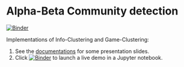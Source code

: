 # Alpha-Beta Community detection
[![Binder](https://mybinder.org/badge_logo.svg)](https://mybinder.org/v2/gh/handasontam/Alpha-Beta-Communities/master)

Implementations of Info-Clustering and Game-Clustering:
1. See the [documentations](https://ccha23.github.io/info-game-clustering/) for some presentation slides.
2. Click [![Binder](https://mybinder.org/badge_logo.svg)](https://mybinder.org/v2/gh/handasontam/Alpha-Beta-Communities/master) to launch a live demo in a Jupyter notebook.


